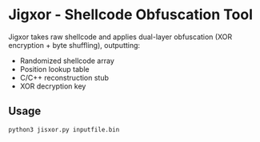 # Jigxor - Shellcode Obfuscation Tool

Jigxor takes raw shellcode and applies dual-layer obfuscation (XOR encryption + byte shuffling), outputting:
- Randomized shellcode array
- Position lookup table
- C/C++ reconstruction stub
- XOR decryption key

## Usage
```bash
python3 jisxor.py inputfile.bin
